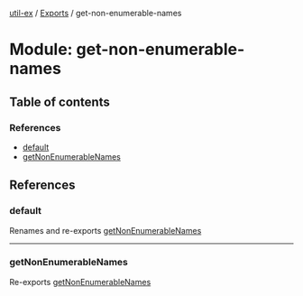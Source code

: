 [util-ex](../README.md) / [Exports](../modules.md) / get-non-enumerable-names

# Module: get-non-enumerable-names

## Table of contents

### References

- [default](get_non_enumerable_names.md#default)
- [getNonEnumerableNames](get_non_enumerable_names.md#getnonenumerablenames)

## References

### default

Renames and re-exports [getNonEnumerableNames](object_get_non_enumerable_names.md#getnonenumerablenames)

___

### getNonEnumerableNames

Re-exports [getNonEnumerableNames](object_get_non_enumerable_names.md#getnonenumerablenames)
